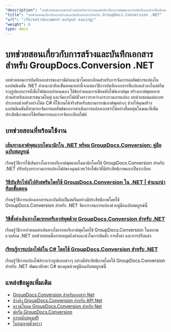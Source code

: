 ```yaml
---
"description": "บทช่วยสอนแบบครบถ้วนสำหรับการกำหนดค่าตัวเลือกเอาต์พุตและการบันทึกเอกสารที่แปลงแล้วด้วย GroupDocs.Conversion สำหรับ .NET"
"title": "บทช่วยสอนเกี่ยวกับการสร้างและบันทึกเอกสารสำหรับ GroupDocs.Conversion .NET"
"url": "/th/net/document-output-saving/"
"weight": 6
type: docs
---
```

# บทช่วยสอนเกี่ยวกับการสร้างและบันทึกเอกสารสำหรับ GroupDocs.Conversion .NET

บทช่วยสอนการบันทึกเอกสารของเรามีคำแนะนำโดยละเอียดสำหรับการจัดการผลลัพธ์การแปลงในแอปพลิเคชัน .NET คำแนะนำทีละขั้นตอนเหล่านี้จะแสดงวิธีการบันทึกเอกสารที่แปลงแล้วลงในสตรีม ระบุรูปแบบการตั้งชื่อไฟล์แบบกำหนดเอง ใช้ข้อกำหนดการเขียนทับไฟล์เอาต์พุต สร้างเอาต์พุตหลายส่วนสำหรับเอกสารขนาดใหญ่ และจัดการไฟล์ชั่วคราวระหว่างกระบวนการแปลง บทช่วยสอนแต่ละบทประกอบด้วยตัวอย่างโค้ด C# ที่ใช้งานได้จริงสำหรับสถานการณ์เอาต์พุตต่างๆ ช่วยให้คุณสร้างแอปพลิเคชันที่สามารถจัดการผลลัพธ์ของการดำเนินการแปลงเอกสารได้อย่างยืดหยุ่นในขณะที่เพิ่มประสิทธิภาพการใช้ทรัพยากรและการจัดระเบียบไฟล์

## บทช่วยสอนที่พร้อมใช้งาน

### [เส้นทางเอาต์พุตแบบไดนามิกใน .NET พร้อม GroupDocs.Conversion: คู่มือฉบับสมบูรณ์](./dynamic-output-paths-groupdocs-conversion-net/)
เรียนรู้วิธีการใช้เส้นทางไดเรกทอรีเอาต์พุตแบบไดนามิกโดยใช้ GroupDocs.Conversion สำหรับ .NET ปรับปรุงกระบวนการแปลงไฟล์ของคุณด้วยเวิร์กโฟลว์ที่มีประสิทธิภาพและเป็นระเบียบ

### [วิธีบันทึกไฟล์ไปยังสตรีมโดยใช้ GroupDocs.Conversion ใน .NET | คำแนะนำทีละขั้นตอน](./groupdocs-conversion-save-stream-dotnet/)
เรียนรู้วิธีการแปลงเอกสารและบันทึกเป็นสตรีมอย่างมีประสิทธิภาพโดยใช้ GroupDocs.Conversion สำหรับ .NET จัดการงานการแปลงด้วยคู่มือฉบับสมบูรณ์นี้

### [วิธีตั้งค่าเส้นทางไดเรกทอรีเอาท์พุตด้วย GroupDocs.Conversion สำหรับ .NET](./groupdocs-conversion-setup-output-directory-net/)
เรียนรู้วิธีการกำหนดค่าเส้นทางไดเรกทอรีเอาต์พุตโดยใช้ GroupDocs.Conversion ในสภาพแวดล้อม .NET บทช่วยสอนนี้ครอบคลุมถึงคำแนะนำในการติดตั้ง การตั้งค่า และการปรับแต่ง

### [เรียนรู้การแปลงไฟล์ใน C# โดยใช้ GroupDocs.Conversion สำหรับ .NET](./mastering-file-conversion-csharp-groupdocs-net/)
เรียนรู้วิธีการแปลงไฟล์ระหว่างรูปแบบต่างๆ อย่างมีประสิทธิภาพโดยใช้ GroupDocs.Conversion สำหรับ .NET พัฒนาทักษะ C# ของคุณด้วยคู่มือฉบับสมบูรณ์นี้

## แหล่งข้อมูลเพิ่มเติม

- [GroupDocs.Conversion สำหรับเอกสาร Net](https://docs.groupdocs.com/conversion/net/)
- [อ้างอิง GroupDocs.Conversion สำหรับ API Net](https://reference.groupdocs.com/conversion/net/)
- [ดาวน์โหลด GroupDocs.Conversion สำหรับ Net](https://releases.groupdocs.com/conversion/net/)
- [ฟอรั่ม GroupDocs.Conversion](https://forum.groupdocs.com/c/conversion)
- [การสนับสนุนฟรี](https://forum.groupdocs.com/)
- [ใบอนุญาตชั่วคราว](https://purchase.groupdocs.com/temporary-license/)